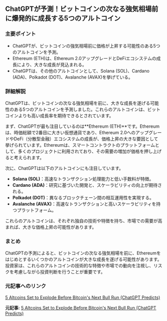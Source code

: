 ## ChatGPTが予測！ビットコインの次なる強気相場前に爆発的に成長する5つのアルトコイン

### 主要ポイント

* ChatGPTが、ビットコインの強気相場前に価格が上昇する可能性のある5つのアルトコインを予測。
* Ethereum (ETH)は、Ethereum 2.0アップグレードとDeFiエコシステムの成長により、大きな成長が見込まれる。
* ChatGPTは、その他のアルトコインとして、Solana (SOL)、Cardano (ADA)、Polkadot (DOT)、Avalanche (AVAX)を挙げている。

### 詳細解説

ChatGPTは、ビットコインの次なる強気相場を前に、大きな成長を遂げる可能性のある5つのアルトコインを予測しました。これらのアルトコインは、ビットコインよりも高い成長率を期待できるとされています。

まず、ChatGPTが最も注目しているのは**Ethereum (ETH)**です。Ethereumは、時価総額で2番目に大きい仮想通貨であり、Ethereum 2.0へのアップグレードやDeFi（分散型金融）エコシステムの成長が、価格上昇の大きな要因として挙げられています。Ethereumは、スマートコントラクトのプラットフォームとして、多くのプロジェクトに利用されており、その需要の増加が価格を押し上げると考えられます。

次に、ChatGPTは以下のアルトコインにも注目しています。

* **Solana (SOL)**：高速なトランザクション処理能力と低い手数料が特徴。
* **Cardano (ADA)**：研究に基づいた開発と、スケーラビリティの向上が期待される。
* **Polkadot (DOT)**：異なるブロックチェーン間の相互運用性を実現する。
* **Avalanche (AVAX)**：高速なトランザクションと高いスケーラビリティを持つプラットフォーム。

これらのアルトコインは、それぞれ独自の技術や特徴を持ち、市場での需要が高まれば、大きな価格上昇の可能性があります。

### まとめ

ChatGPTの予測によると、ビットコインの次なる強気相場を前に、Ethereumをはじめとするいくつかのアルトコインが大きな成長を遂げる可能性があります。投資家は、これらのアルトコインの技術的な特徴や市場での動向を注視し、リスクを考慮しながら投資判断を行うことが重要です。

### 元記事へのリンク

[5 Altcoins Set to Explode Before Bitcoin's Next Bull Run (ChatGPT Predicts)](ここに記事のURLを挿入)


**元記事:** [5 Altcoins Set to Explode Before Bitcoin's Next Bull Run (ChatGPT Predicts)](https://cryptopotato.com/5-altcoins-set-to-explode-before-bitcoins-next-bull-run-chatgpt-predicts/)